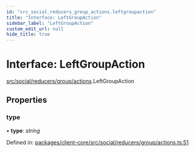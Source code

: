 ```yaml
---
id: "src_social_reducers_group_actions.leftgroupaction"
title: "Interface: LeftGroupAction"
sidebar_label: "LeftGroupAction"
custom_edit_url: null
hide_title: true
---
```


# Interface: LeftGroupAction

[src/social/reducers/group/actions](../modules/src_social_reducers_group_actions.md).LeftGroupAction

## Properties

### type

• **type**: *string*

Defined in: [packages/client-core/src/social/reducers/group/actions.ts:51](https://github.com/xr3ngine/xr3ngine/blob/673ad6a5f/packages/client-core/src/social/reducers/group/actions.ts#L51)
